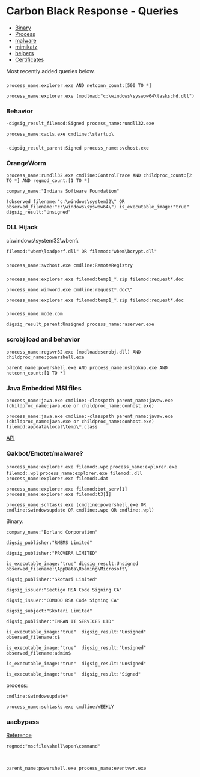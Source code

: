 # Carbon Black Response - Queries

* [Binary](binary.md)
* [Process](process.md)
* [malware](emotet.md)
* [mimikatz](mimikatz.md)
* [helpers](helpers.md)
* [Certificates](Certs.md)

Most recently added queries below.

###

`process_name:explorer.exe AND netconn_count:[500 TO *]`

`process_name:explorer.exe (modload:"c:\windows\syswow64\taskschd.dll")`


### Behavior

`-digsig_result_filemod:Signed process_name:rundll32.exe`

`process_name:cacls.exe cmdline:\startup\`

###

`-digsig_result_parent:Signed process_name:svchost.exe`

### OrangeWorm

`process_name:rundll32.exe cmdline:ControlTrace AND childproc_count:[2 TO *] AND regmod_count:[1 TO *]`

`company_name:"Indiana Software Foundation"`

`(observed_filename:"c:\windows\system32\" OR observed_filename:"c:\windows\syswow64\") is_executable_image:"true" digsig_result:"Unsigned"`



### DLL Hijack

c:\windows\system32\wbem\

`filemod:"wbem\loadperf.dll" OR filemod:"wbem\bcrypt.dll"`

###

`process_name:svchost.exe cmdline:RemoteRegistry`

###

`process_name:explorer.exe filemod:temp1_*.zip filemod:request*.doc`

`process_name:winword.exe cmdline:request*.doc\"`

`process_name:explorer.exe filemod:temp1_*.zip filemod:request*.doc`

###

`process_name:mode.com`

`digsig_result_parent:Unsigned process_name:raserver.exe`



### scrobj load and behavior

`process_name:regsvr32.exe (modload:scrobj.dll) AND childproc_name:powershell.exe`

`parent_name:powershell.exe AND process_name:nslookup.exe AND netconn_count:[1 TO *]`

### Java Embedded MSI files
`process_name:java.exe cmdline:-classpath parent_name:javaw.exe (childproc_name:java.exe or childproc_name:conhost.exe)`

`process_name:java.exe cmdline:-classpath parent_name:javaw.exe (childproc_name:java.exe or childproc_name:conhost.exe) filemod:appdata\local\temp\*.class`

[API](https://github.com/cparmn/CarbonBlackResponse/blob/master/msijar.py)




### Qakbot/Emotet/malware?

`process_name:explorer.exe filemod:.wpq`
`process_name:explorer.exe filemod:.wpl`
`process_name:explorer.exe filemod:.dll`
`process_name:explorer.exe filemod:.dat`

`process_name:explorer.exe filemod:bot_serv[1]`
`process_name:explorer.exe filemod:t3[1]`


`process_name:schtasks.exe (cmdline:powershell.exe OR cmdline:$windowsupdate OR cmdline:.wpq OR cmdline:.wpl)`

Binary:

`company_name:"Borland Corporation"`

`digsig_publisher:"RMBMS Limited"`

`digsig_publisher:"PROVERA LIMITED"`

`is_executable_image:"true" digsig_result:Unsigned observed_filename:\AppData\Roaming\Microsoft\`

`digsig_publisher:"Skotari Limited"`

`digsig_issuer:"Sectigo RSA Code Signing CA"`

`digsig_issuer:"COMODO RSA Code Signing CA"`

`digsig_subject:"Skotari Limited"`

`digsig_publisher:"IMRAN IT SERVICES LTD"`



```is_executable_image:"true"  digsig_result:"Unsigned" observed_filename:c$```

```is_executable_image:"true"  digsig_result:"Unsigned" observed_filename:admin$```

```is_executable_image:"true"  digsig_result:"Unsigned"```

```is_executable_image:"true"  digsig_result:"Signed"```


process:

`cmdline:$windowsupdate*`

`process_name:schtasks.exe cmdline:WEEKLY`


### uacbypass

[Reference](https://enigma0x3.net/2016/08/15/fileless-uac-bypass-using-eventvwr-exe-and-registry-hijacking/)

    regmod:"mscfile\shell\open\command"

<br>

    parent_name:powershell.exe process_name:eventvwr.exe
